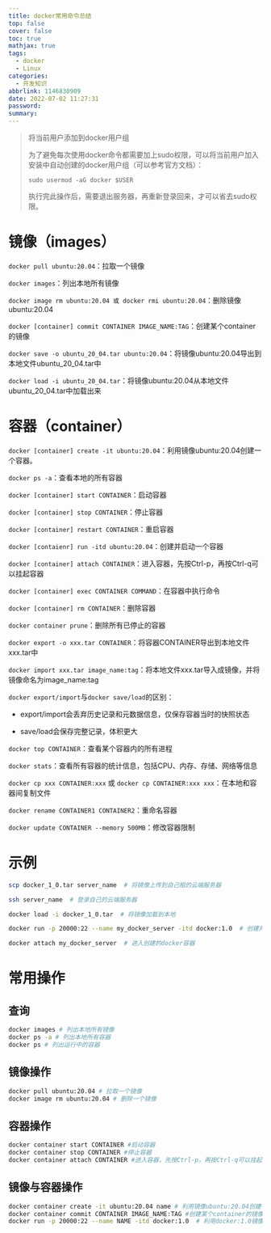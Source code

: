 ```yaml
---
title: docker常用命令总结
top: false
cover: false
toc: true
mathjax: true
tags:
  - docker
  - Linux
categories:
  - 开发知识
abbrlink: 1146830909
date: 2022-07-02 11:27:31
password:
summary:
---
```


> 将当前用户添加到docker用户组
>
> 为了避免每次使用docker命令都需要加上sudo权限，可以将当前用户加入安装中自动创建的docker用户组（可以参考官方文档）：
>
> `sudo usermod -aG docker $USER`
>
> 执行完此操作后，需要退出服务器，再重新登录回来，才可以省去sudo权限。

# 镜像（images）

`docker pull ubuntu:20.04`：拉取一个镜像

`docker images`：列出本地所有镜像

`docker image rm ubuntu:20.04 或 docker rmi ubuntu:20.04`：删除镜像ubuntu:20.04

`docker [container] commit CONTAINER IMAGE_NAME:TAG`：创建某个container的镜像

`docker save -o ubuntu_20_04.tar ubuntu:20.04`：将镜像ubuntu:20.04导出到本地文件ubuntu_20_04.tar中

`docker load -i ubuntu_20_04.tar`：将镜像ubuntu:20.04从本地文件ubuntu_20_04.tar中加载出来

# 容器（container）

`docker [container] create -it ubuntu:20.04`：利用镜像ubuntu:20.04创建一个容器。

`docker ps -a`：查看本地的所有容器

`docker [container] start CONTAINER`：启动容器

`docker [container] stop CONTAINER`：停止容器

`docker [container] restart CONTAINER`：重启容器

`docker [contaienr] run -itd ubuntu:20.04`：创建并启动一个容器

`docker [container] attach CONTAINER`：进入容器，先按Ctrl-p，再按Ctrl-q可以挂起容器

`docker [container] exec CONTAINER COMMAND`：在容器中执行命令

`docker [container] rm CONTAINER`：删除容器

`docker container prune`：删除所有已停止的容器

`docker export -o xxx.tar CONTAINER`：将容器CONTAINER导出到本地文件xxx.tar中

`docker import xxx.tar image_name:tag`：将本地文件xxx.tar导入成镜像，并将镜像命名为image_name:tag

`docker export/import`与`docker save/load`的区别：

- export/import会丢弃历史记录和元数据信息，仅保存容器当时的快照状态

- save/load会保存完整记录，体积更大

`docker top CONTAINER`：查看某个容器内的所有进程

`docker stats`：查看所有容器的统计信息，包括CPU、内存、存储、网络等信息

`docker cp xxx CONTAINER:xxx` 或 `docker cp CONTAINER:xxx xxx`：在本地和容器间复制文件

`docker rename CONTAINER1 CONTAINER2`：重命名容器

`docker update CONTAINER --memory 500MB`：修改容器限制

# 示例



```bash
scp docker_1_0.tar server_name  # 将镜像上传到自己租的云端服务器

ssh server_name  # 登录自己的云端服务器

docker load -i docker_1_0.tar  # 将镜像加载到本地

docker run -p 20000:22 --name my_docker_server -itd docker:1.0  # 创建并运行docker:1.0镜像, 20000端口映射到22

docker attach my_docker_server  # 进入创建的docker容器
```



# 常用操作

## 查询

```bash
docker images # 列出本地所有镜像
docker ps -a # 列出本地所有容器
docker ps # 列出运行中的容器
```

## 镜像操作

```bash
docker pull ubuntu:20.04 # 拉取一个镜像
docker image rm ubuntu:20.04 # 删除一个镜像

```



## 容器操作

```bash
docker container start CONTAINER #启动容器
docker container stop CONTAINER #停止容器
docker container attach CONTAINER #进入容器，先按Ctrl-p，再按Ctrl-q可以挂起容器(容器必须启动才可进入)
```



## 镜像与容器操作

```bash
docker container create -it ubuntu:20.04 name # 利用镜像ubuntu:20.04创建一个名为name的容器
docker container commit CONTAINER IMAGE_NAME:TAG #创建某个container的镜像
docker run -p 20000:22 --name NAME -itd docker:1.0  # 利用docker:1.0镜像创建一个名为NAME的容器并运行容器, 并将主机20000端口映射到容器22
```

